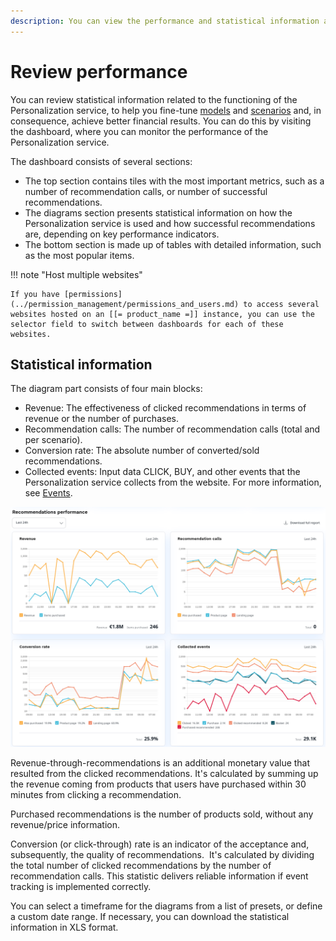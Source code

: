 ```yaml
---
description: You can view the performance and statistical information about the Personalization service in the Personalization dashboard.
---
```


# Review performance

You can review statistical information related to the functioning of the Personalization service, to help you fine-tune [models](recommendation_models.md) and [scenarios](scenarios.md) and, in consequence, achieve better financial results.
You can do this by visiting the dashboard, where you can monitor the performance of the Personalization service.

The dashboard consists of several sections:

- The top section contains tiles with the most important metrics, such as a number of recommendation calls, or number of successful recommendations.
- The diagrams section presents statistical information on how the Personalization service is used and how successful recommendations are, depending on key performance indicators.
- The bottom section is made up of tables with detailed information, such as the most popular items.

!!! note "Host multiple websites"

    If you have [permissions](../permission_management/permissions_and_users.md) to access several websites hosted on an [[= product_name =]] instance, you can use the selector field to switch between dashboards for each of these websites.

## Statistical information

The diagram part consists of four main blocks:

- Revenue:
    The effectiveness of clicked recommendations in terms of revenue or the number of purchases.
- Recommendation calls:
    The number of recommendation calls (total and per scenario).
- Conversion rate:
    The absolute number of converted/sold recommendations.
- Collected events:
    Input data CLICK, BUY, and other events that the Personalization service collects from the website.
    For more information, see [Events](event_types.md).

![Diagrams on the dashboard](img/dashboard_statistics.png "Performance diagrams on the dashboard")

Revenue-through-recommendations is an additional monetary value that resulted from the clicked recommendations.
It's calculated by summing up the revenue coming from products that users have purchased within 30 minutes from clicking a recommendation.

Purchased recommendations is the number of products sold, without any revenue/price information.

Conversion (or click-through) rate is an indicator of the acceptance and, subsequently, the quality of recommendations. 
It's calculated by dividing the total number of clicked recommendations by the number of recommendation calls.
This statistic delivers reliable information if event tracking is implemented correctly.

You can select a timeframe for the diagrams from a list of presets, or define a custom date range.
If necessary, you can download the statistical information in XLS format.
